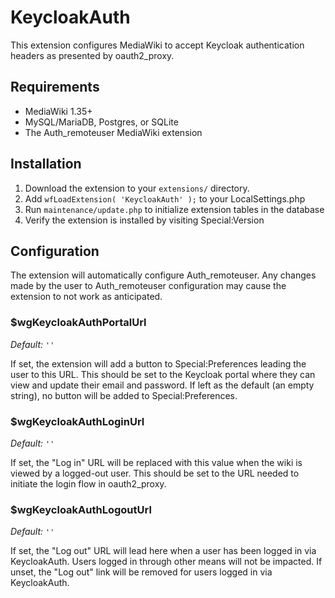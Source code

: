 # KeycloakAuth

This extension configures MediaWiki to accept Keycloak authentication headers as presented by oauth2_proxy.

## Requirements

- MediaWiki 1.35+
- MySQL/MariaDB, Postgres, or SQLite
- The Auth_remoteuser MediaWiki extension

## Installation

1. Download the extension to your `extensions/` directory.
2. Add `wfLoadExtension( 'KeycloakAuth' );` to your LocalSettings.php
3. Run `maintenance/update.php` to initialize extension tables in the database
4. Verify the extension is installed by visiting Special:Version

## Configuration

The extension will automatically configure Auth_remoteuser.
Any changes made by the user to Auth_remoteuser configuration may cause the extension
to not work as anticipated.

### $wgKeycloakAuthPortalUrl
*Default:* `''`

If set, the extension will add a button to Special:Preferences leading the user to this URL.
This should be set to the Keycloak portal where they can view and update their email and password.
If left as the default (an empty string), no button will be added to Special:Preferences.

### $wgKeycloakAuthLoginUrl
*Default:* `''`

If set, the "Log in" URL will be replaced with this value when the wiki is viewed by a logged-out user.
This should be set to the URL needed to initiate the login flow in oauth2_proxy.

### $wgKeycloakAuthLogoutUrl
*Default:* `''`

If set, the "Log out" URL will lead here when a user has been logged in via KeycloakAuth. Users logged in
through other means will not be impacted. If unset, the "Log out" link will be removed for users logged in
via KeycloakAuth.
